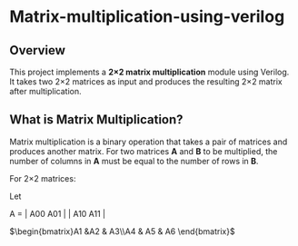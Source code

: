# Matrix-multiplication-using-verilog


## Overview

This project implements a **2×2 matrix multiplication** module using Verilog. It takes two 2×2 matrices as input and produces the resulting 2×2 matrix after multiplication.

## What is Matrix Multiplication?

Matrix multiplication is a binary operation that takes a pair of matrices and produces another matrix. For two matrices **A** and **B** to be multiplied, the number of columns in **A** must be equal to the number of rows in **B**.

For 2×2 matrices:

Let

A = | A00  A01 |
    | A10  A11 |

$\begin{bmatrix}A1 &A2 & A3\\A4 & A5 & A6 \end{bmatrix}$

